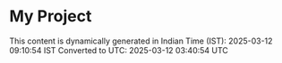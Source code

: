 # My Project

This content is dynamically generated in Indian Time (IST): 2025-03-12 09:10:54 IST
Converted to UTC: 2025-03-12 03:40:54 UTC

